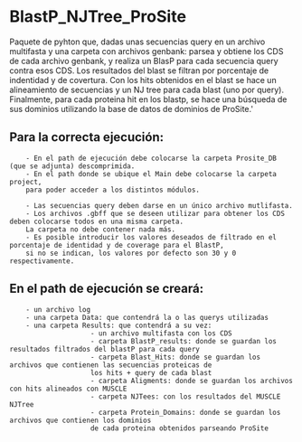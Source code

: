 # BlastP_NJTree_ProSite
Paquete de pyhton que, dadas unas secuencias query en un archivo multifasta y una carpeta con archivos genbank: parsea y obtiene los CDS de cada archivo genbank, y realiza un BlasP para cada secuencia query contra esos CDS. Los resultados del blast se filtran por porcentaje de indentidad y de covertura. Con los hits obtenidos en el blast se hace un alineamiento de secuencias y un NJ tree para cada blast (uno por query). Finalmente, para cada proteina hit en los blastp, se hace una búsqueda de sus dominios utilizando la base de datos de dominios de ProSite.'

Para la correcta ejecución:
- 
        - En el path de ejecución debe colocarse la carpeta Prosite_DB (que se adjunta) descomprimida.
        - En el path donde se ubique el Main debe colocarse la carpeta project, 
        para poder acceder a los distintos módulos. 

        - Las secuencias query deben darse en un único archivo mutlifasta.
        - Los archivos .gbff que se deseen utilizar para obtener los CDS deben colocarse todos en una misma carpeta. 
        La carpeta no debe contener nada más.
        - Es posible introducir los valores deseados de filtrado en el porcentaje de identidad y de coverage para el BlastP,
        si no se indican, los valores por defecto son 30 y 0 respectivamente.

En el path de ejecución se creará:
-
        - un archivo log
        - una carpeta Data: que contendrá la o las querys utilizadas
        - una carpeta Results: que contendrá a su vez:
                        - un archivo multifasta con los CDS
                        - carpeta BlastP_results: donde se guardan los resultados filtrados del blastP para cada query
                        - carpeta Blast_Hits: donde se guardan los archivos que contienen las secuencias proteicas de 
                        los hits + query de cada blast
                        - carpeta Aligments: donde se guardan los archivos con hits alineados con MUSCLE
                        - carpeta NJTees: con los resultados del MUSCLE NJTree
                        - carpeta Protein_Domains: donde se guardan los archivos que contienen los dominios 
                        de cada proteina obtenidos parseando ProSite

